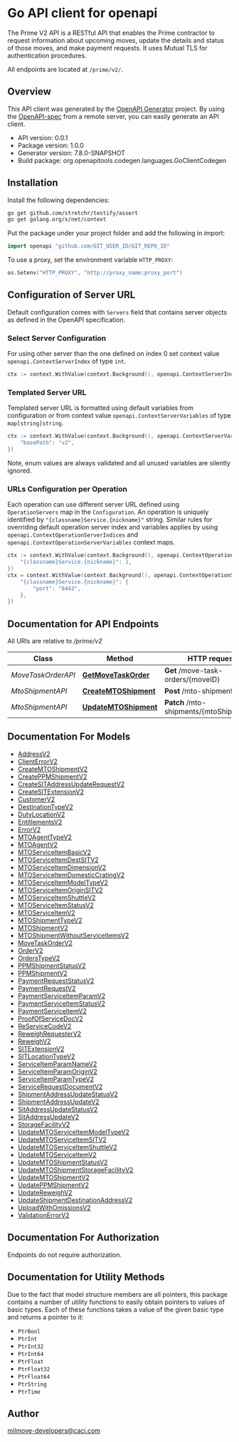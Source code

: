 # Go API client for openapi

The Prime V2 API is a RESTful API that enables the Prime contractor to request
information about upcoming moves, update the details and status of those moves,
and make payment requests. It uses Mutual TLS for authentication procedures.

All endpoints are located at `/prime/v2/`.


## Overview
This API client was generated by the [OpenAPI Generator](https://openapi-generator.tech) project.  By using the [OpenAPI-spec](https://www.openapis.org/) from a remote server, you can easily generate an API client.

- API version: 0.0.1
- Package version: 1.0.0
- Generator version: 7.8.0-SNAPSHOT
- Build package: org.openapitools.codegen.languages.GoClientCodegen

## Installation

Install the following dependencies:

```sh
go get github.com/stretchr/testify/assert
go get golang.org/x/net/context
```

Put the package under your project folder and add the following in import:

```go
import openapi "github.com/GIT_USER_ID/GIT_REPO_ID"
```

To use a proxy, set the environment variable `HTTP_PROXY`:

```go
os.Setenv("HTTP_PROXY", "http://proxy_name:proxy_port")
```

## Configuration of Server URL

Default configuration comes with `Servers` field that contains server objects as defined in the OpenAPI specification.

### Select Server Configuration

For using other server than the one defined on index 0 set context value `openapi.ContextServerIndex` of type `int`.

```go
ctx := context.WithValue(context.Background(), openapi.ContextServerIndex, 1)
```

### Templated Server URL

Templated server URL is formatted using default variables from configuration or from context value `openapi.ContextServerVariables` of type `map[string]string`.

```go
ctx := context.WithValue(context.Background(), openapi.ContextServerVariables, map[string]string{
	"basePath": "v2",
})
```

Note, enum values are always validated and all unused variables are silently ignored.

### URLs Configuration per Operation

Each operation can use different server URL defined using `OperationServers` map in the `Configuration`.
An operation is uniquely identified by `"{classname}Service.{nickname}"` string.
Similar rules for overriding default operation server index and variables applies by using `openapi.ContextOperationServerIndices` and `openapi.ContextOperationServerVariables` context maps.

```go
ctx := context.WithValue(context.Background(), openapi.ContextOperationServerIndices, map[string]int{
	"{classname}Service.{nickname}": 2,
})
ctx = context.WithValue(context.Background(), openapi.ContextOperationServerVariables, map[string]map[string]string{
	"{classname}Service.{nickname}": {
		"port": "8443",
	},
})
```

## Documentation for API Endpoints

All URIs are relative to */prime/v2*

Class | Method | HTTP request | Description
------------ | ------------- | ------------- | -------------
*MoveTaskOrderAPI* | [**GetMoveTaskOrder**](docs/MoveTaskOrderAPI.md#getmovetaskorder) | **Get** /move-task-orders/{moveID} | getMoveTaskOrder
*MtoShipmentAPI* | [**CreateMTOShipment**](docs/MtoShipmentAPI.md#createmtoshipment) | **Post** /mto-shipments | createMTOShipment
*MtoShipmentAPI* | [**UpdateMTOShipment**](docs/MtoShipmentAPI.md#updatemtoshipment) | **Patch** /mto-shipments/{mtoShipmentID} | updateMTOShipment


## Documentation For Models

 - [AddressV2](docs/AddressV2.md)
 - [ClientErrorV2](docs/ClientErrorV2.md)
 - [CreateMTOShipmentV2](docs/CreateMTOShipmentV2.md)
 - [CreatePPMShipmentV2](docs/CreatePPMShipmentV2.md)
 - [CreateSITAddressUpdateRequestV2](docs/CreateSITAddressUpdateRequestV2.md)
 - [CreateSITExtensionV2](docs/CreateSITExtensionV2.md)
 - [CustomerV2](docs/CustomerV2.md)
 - [DestinationTypeV2](docs/DestinationTypeV2.md)
 - [DutyLocationV2](docs/DutyLocationV2.md)
 - [EntitlementsV2](docs/EntitlementsV2.md)
 - [ErrorV2](docs/ErrorV2.md)
 - [MTOAgentTypeV2](docs/MTOAgentTypeV2.md)
 - [MTOAgentV2](docs/MTOAgentV2.md)
 - [MTOServiceItemBasicV2](docs/MTOServiceItemBasicV2.md)
 - [MTOServiceItemDestSITV2](docs/MTOServiceItemDestSITV2.md)
 - [MTOServiceItemDimensionV2](docs/MTOServiceItemDimensionV2.md)
 - [MTOServiceItemDomesticCratingV2](docs/MTOServiceItemDomesticCratingV2.md)
 - [MTOServiceItemModelTypeV2](docs/MTOServiceItemModelTypeV2.md)
 - [MTOServiceItemOriginSITV2](docs/MTOServiceItemOriginSITV2.md)
 - [MTOServiceItemShuttleV2](docs/MTOServiceItemShuttleV2.md)
 - [MTOServiceItemStatusV2](docs/MTOServiceItemStatusV2.md)
 - [MTOServiceItemV2](docs/MTOServiceItemV2.md)
 - [MTOShipmentTypeV2](docs/MTOShipmentTypeV2.md)
 - [MTOShipmentV2](docs/MTOShipmentV2.md)
 - [MTOShipmentWithoutServiceItemsV2](docs/MTOShipmentWithoutServiceItemsV2.md)
 - [MoveTaskOrderV2](docs/MoveTaskOrderV2.md)
 - [OrderV2](docs/OrderV2.md)
 - [OrdersTypeV2](docs/OrdersTypeV2.md)
 - [PPMShipmentStatusV2](docs/PPMShipmentStatusV2.md)
 - [PPMShipmentV2](docs/PPMShipmentV2.md)
 - [PaymentRequestStatusV2](docs/PaymentRequestStatusV2.md)
 - [PaymentRequestV2](docs/PaymentRequestV2.md)
 - [PaymentServiceItemParamV2](docs/PaymentServiceItemParamV2.md)
 - [PaymentServiceItemStatusV2](docs/PaymentServiceItemStatusV2.md)
 - [PaymentServiceItemV2](docs/PaymentServiceItemV2.md)
 - [ProofOfServiceDocV2](docs/ProofOfServiceDocV2.md)
 - [ReServiceCodeV2](docs/ReServiceCodeV2.md)
 - [ReweighRequesterV2](docs/ReweighRequesterV2.md)
 - [ReweighV2](docs/ReweighV2.md)
 - [SITExtensionV2](docs/SITExtensionV2.md)
 - [SITLocationTypeV2](docs/SITLocationTypeV2.md)
 - [ServiceItemParamNameV2](docs/ServiceItemParamNameV2.md)
 - [ServiceItemParamOriginV2](docs/ServiceItemParamOriginV2.md)
 - [ServiceItemParamTypeV2](docs/ServiceItemParamTypeV2.md)
 - [ServiceRequestDocumentV2](docs/ServiceRequestDocumentV2.md)
 - [ShipmentAddressUpdateStatusV2](docs/ShipmentAddressUpdateStatusV2.md)
 - [ShipmentAddressUpdateV2](docs/ShipmentAddressUpdateV2.md)
 - [SitAddressUpdateStatusV2](docs/SitAddressUpdateStatusV2.md)
 - [SitAddressUpdateV2](docs/SitAddressUpdateV2.md)
 - [StorageFacilityV2](docs/StorageFacilityV2.md)
 - [UpdateMTOServiceItemModelTypeV2](docs/UpdateMTOServiceItemModelTypeV2.md)
 - [UpdateMTOServiceItemSITV2](docs/UpdateMTOServiceItemSITV2.md)
 - [UpdateMTOServiceItemShuttleV2](docs/UpdateMTOServiceItemShuttleV2.md)
 - [UpdateMTOServiceItemV2](docs/UpdateMTOServiceItemV2.md)
 - [UpdateMTOShipmentStatusV2](docs/UpdateMTOShipmentStatusV2.md)
 - [UpdateMTOShipmentStorageFacilityV2](docs/UpdateMTOShipmentStorageFacilityV2.md)
 - [UpdateMTOShipmentV2](docs/UpdateMTOShipmentV2.md)
 - [UpdatePPMShipmentV2](docs/UpdatePPMShipmentV2.md)
 - [UpdateReweighV2](docs/UpdateReweighV2.md)
 - [UpdateShipmentDestinationAddressV2](docs/UpdateShipmentDestinationAddressV2.md)
 - [UploadWithOmissionsV2](docs/UploadWithOmissionsV2.md)
 - [ValidationErrorV2](docs/ValidationErrorV2.md)


## Documentation For Authorization

Endpoints do not require authorization.


## Documentation for Utility Methods

Due to the fact that model structure members are all pointers, this package contains
a number of utility functions to easily obtain pointers to values of basic types.
Each of these functions takes a value of the given basic type and returns a pointer to it:

* `PtrBool`
* `PtrInt`
* `PtrInt32`
* `PtrInt64`
* `PtrFloat`
* `PtrFloat32`
* `PtrFloat64`
* `PtrString`
* `PtrTime`

## Author

milmove-developers@caci.com

